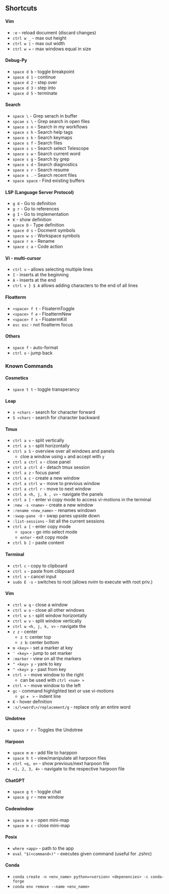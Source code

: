 ## Shortcuts
#### Vim
- `:e` - reload document (discard changes)
- `ctrl w _` - max out height
- `ctrl w |` - max out width
- `ctrl w =` - max windows equal in size

#### Debug-Py
- `space d b` - toggle breakpoint
- `space d 1` - continue
- `space d 2` - step over
- `space d 3` - step into
- `space d 5` - terminate

#### Search
- `space \` - Grep serach in buffer
- `spcae s \` - Grep search in open files 
- `space s n` - Search in my workflows
- `space s h` - Search help tags
- `space s k` - Search keymaps
- `space s f` - Search files
- `space s s` - Search select Telescope
- `space s w` - Search current word
- `space s g` - Search by grep
- `space s d` - Search diagnostics
- `space s r` - Search resume
- `space s .` - Search recent files
- `space space` - Find existing buffers

#### LSP (Language Server Protocol)
- `g d` - Go to definition
- `g r` - Go to references
- `g I` - Go to implementation
- `K` - show definition
- `space D` - Type definition
- `space d s` - Docment symbols
- `space w s` - Workspace symbols
- `space r n` - Rename
- `space c a` - Code action

#### Vi - multi-cursor
- `ctrl v` - allows selecting multiple lines
- `I` - inserts at the beginning
- `A` - inserts at the end
- `ctrl v } $ A` allows adding characters to the end of all lines

#### Floatterm
- `<space> f t` - FloatermToggle
- `<space> f e` - FloattermNew
- `<space> f x` - FloatermKill
- `esc esc` - not floatterm focus

#### Others
- `space f` - auto-format
- `ctrl o` - jump back

### Known Commands
#### Cosmetics
- `space t t` - toggle transperancy

#### Leap
- `s <charc` - search for character forward
- `S <charc` - search for character backward

#### Tmux
- `ctrl a v` - split vertically
- `ctrl a s` - split horizontally
- `ctrl a S` - overview over all windows and panels
    - cloe a window using `x` and accept with `y`
- `ctrl a ctrl x` - close panel
- `ctrl a ctrl d` - detach tmux session
- `ctrl a z` - focus panel
- `ctrl a c` - create a new window
- `ctrl a ctrl w` - move to previous window
- `ctrl a ctrl r` - move to next window
- `ctrl a <h, j, k , v>` - navigate the panels
- `ctrl a [` - enter vi copy mode to access vi-motions in the terminal
- `:new -s <name>` - create a new window
- `:rename <new_name>` - renames windown
- `:swap-pane -U` - swap panes upside down
- `:list-sessions` - list all the current sessions
- `ctrl a [` - enter copy mode
    - `space` - go into select mode
    - `enter` - exit copy mode
- `ctrl b ]` - paste content

#### Terminal
- `ctrl c` - copy to clipboard
- `ctrl v` - paste from clibpoard
- `ctrl x` - cancel input
- `sudo E -s` - switches to root (allows nvim to execute with root priv.)

#### Vim
- `ctrl w q` - close a window
- `ctrl w o` - close all other windows
- `ctrl w s` - split window horizontally
- `ctrl w v` - split window vertically
- `ctrl w <h, j, k, v>` - navigate the 
- `z z` - center
    - `z t`: center top
    - `z b`: center bottom
- `m <key>` - set a marker at key
- `' <key>` - jump to set marker
- `:marker` - view on all the markers
- `" <key> y` - yank to key
- `" <key> p` - past from key
- `ctrl >` - move window to the right
    - can be used with `ctrl <num> >`
- `ctrl <` - move window to the left
- `gc` - command highlighted text or use vi-motions
    - `gc` + ` >` - indent line
- `K` - hover definition
- `:s/\<word\>/replacement/g` - replace only an entire word

<!-- #### Treesitter -->
<!-- - `space f f` - fuzzy-search files -->
<!-- - `space f m` - navigate harpoon marker -->
<!-- - `space f d` - search across files -->
<!-- - `spcae f b` - navigate buffer -->

#### Undotree
- `space r r` - Toggles the Undotree

#### Harpoon
- `space m m` - add file to harppon 
- `space h t` - view/manipulate all harpoon files
- `ctrl <q, e>` - show previous/next harpoon file
- `<1, 2, 3, 4>` - navigate to the respective harpoon file

#### ChatGPT
- `space g t` - toggle chat
- `space g r` - new window

#### Codewindow
- `space m o` - open mini-map
- `space m c` - close mini-map
<!-- - `space m o` - toggle code window -->

#### Posix
- `where <app>` - path to the app
- `eval "$(<command>)"` - executes given command (useful  for .zshrc)

#### Conda
- `conda create -n <env_name> python=<version> <depenencies> -c conda-forge`
- `conda env remove --name <env_name>`


